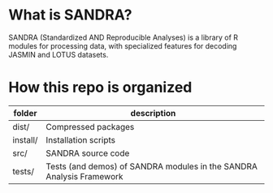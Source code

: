 # What is SANDRA?
SANDRA (Standardized AND Reproducible Analyses) is a library of R modules for processing data, with specialized features for decoding JASMIN and LOTUS datasets.

# How this repo is organized
folder | description
------ | -----------
dist/ | Compressed packages
install/ | Installation scripts
src/ | SANDRA source code
tests/ | Tests (and demos) of SANDRA modules in the SANDRA Analysis Framework